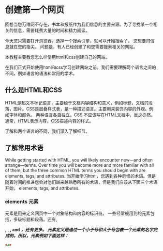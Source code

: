 
# 创建第一个网页
回想当您万维网不存在，书本和报纸作为我们信息的主要来源。为了寻找某一个相关的信息，需要耗费大量的时间和精力阅读。

今天您只需要打开浏览器，选择一个搜索引擎，就可以开始搜索了。
您想要的信息就在您的指尖。
问题是，有人已经创建了和您需要搜索相关的网站。

本教程主要教您怎么样使用html和css创建自己的网站。

在我们正式开始使用html和css学习创建网站之前，我们需要理解两个语言之间的不同，例如语言的语法和常用的学术。

## 什么是HTML和CSS

HTML是超文本标记语言，主要给于文档内容结构和意义，例如标题，文档的段落，图片。CSS是层叠样式表，是一种描述语言。主要用来装饰内容的外观。例如字体和颜色。
两种语言各自独立。CSS 不应该写在HTML文档中，反之亦然。通常，HTML表示内容，CSS描述内容的样式。

了解和两个语言的不同，我们深入了解细节。
## 了解常用术语


While getting started with HTML, you will likely encounter new—and often strange—terms. 
Over time you will become more and more familiar with all of them, 
but the three common HTML terms you should begin with are elements, tags, and attributes.
当开始学习html，您遇到各种奇怪的术语。但是随着时间的推进您会对他们越来越熟悉所有的术语，但是我们应该从下面三个术语开始，
elements, tags, and attributes.

### elements 元素

元素是用来定义网页中一个对象结构和内容的标识符。
一些经常被用到的元素包括，多级标题和段落。还有<a>, <div>, <span>, <strong>, and <em>，还有更多。
元素定义是通过一个小于号和大于号包裹一个元素的名字完成的。所以，元素例如下面这样：



``` HTML
<a>
```
